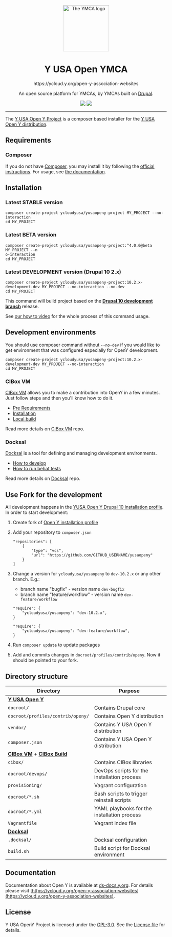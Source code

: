 <p align="center">
  <a href="https://ycloud.y.org/open-y-association-websites">
    <img alt="The YMCA logo" src="https://www.ymcanorth.org/themes/custom/ymca/img/ymca-logo.svg" width="144">
  </a>
</p>

<h1 align="center">
  Y USA Open YMCA
</h1>
<p align="center">
  https://ycloud.y.org/open-y-association-websites
</p>
<p align="center">
  An open source platform for YMCAs, by YMCAs built on <a href="https://drupal.org">Drupal</a>.
</p>

<p align="center">
  <a href="https://packagist.org/packages/ycloudyusa/yusaopeny-project"><img src="https://img.shields.io/packagist/v/ycloudyusa/yusaopeny-project.svg?style=flat-square"></a>
  <a href="https://packagist.org/packages/ycloudyusa/yusaopeny-project"><img src="https://img.shields.io/packagist/dm/ycloudyusa/yusaopeny-project.svg?style=flat-square"></a>
</p>

***

The [Y USA Open Y Project](https://ycloud.y.org/open-y-association-websites) is a composer based installer for the [Y USA Open Y distribution](https://github.com/YCloudYUSA/yusaopeny).


## Requirements

### Composer    
If you do not have [Composer](http://getcomposer.org/), you may install it by following the [official instructions](https://getcomposer.org/download/). For usage, see [the documentation](https://getcomposer.org/doc/).

## Installation

### Latest STABLE version

```
composer create-project ycloudyusa/yusaopeny-project MY_PROJECT --no-interaction
cd MY_PROJECT
```

### Latest BETA version

```
composer create-project ycloudyusa/yusaopeny-project:^4.0.0@beta MY_PROJECT --n
o-interaction
cd MY_PROJECT
```

### Latest DEVELOPMENT version (Drupal 10 2.x)

```
composer create-project ycloudyusa/yusaopeny-project:10.2.x-development-dev MY_PROJECT --no-interaction --no-dev
cd MY_PROJECT
```

This command will build project based on the [**Drupal 10 development branch**](https://github.com/ycloudyusa/yusaopeny/commits/10.2.x) release.

See [our how to video](https://youtu.be/jRlinjpTl0c) for the whole process of this command usage.

## Development environments

You should use composer command without `--no-dev` if you would like to get environment that was configured especially for OpenY development. 

```
composer create-project ycloudyusa/yusaopeny-project:10.2.x-development-dev MY_PROJECT --no-interaction
cd MY_PROJECT
```

### CIBox VM
[CIBox VM](http://cibox.tools) allows you to make a contribution into OpenY in a few minutes. Just follow steps and then you'll know how to do it.

- [Pre Requirements](https://github.com/ymcatwincities/openy-cibox-vm#pre-requirements)
- [Installation](https://github.com/ymcatwincities/openy-cibox-vm#usage)
- [Local build](https://github.com/ymcatwincities/openy-cibox-vm#reinstall-options)
  
Read more details on [CIBox VM](https://github.com/ymcatwincities/openy-cibox-vm) repo.

### Docksal
[Docksal](http://docksal.io) is a tool for defining and managing development environments.

- [How to develop](https://github.com/ymcatwincities/openy-docksal#how-to-develop)
- [How to run behat tests](https://github.com/ymcatwincities/openy-docksal#how-to-run-behat-tests)
  
Read more details on [Docksal](https://github.com/ymcatwincities/openy-docksal) repo.

## Use Fork for the development

All development happens in the [YUSA Open Y Drupal 10 installation profile](https://github.com/YCloudYUSA/yusaopeny). In order to start development:

1. Create fork of [Open Y installation profile](https://github.com/YCloudYUSA/yusaopeny)
2. Add your repository to `composer.json`
    
    ```
    "repositories": [
        {
            "type": "vcs",
            "url": "https://github.com/GITHUB_USERNAME/yusaopeny"
        }
    ]
    ```

3. Change a version for `ycloudyusa/yusaopeny` to `dev-10.2.x` or any other branch. E.g.:
    - branch name "bugfix" - version name `dev-bugfix`
    - branch name "feature/workflow" - version name `dev-feature/workflow`

    ```
    "require": {
        "ycloudyusa/yusaopeny": "dev-10.2.x",
    }
    ```
    ```
    "require": {
        "ycloudyusa/yusaopeny": "dev-feature/workflow",
    }
    ```

4. Run `composer update` to update packages
5. Add and commits changes in `docroot/profiles/contrib/openy`. Now it should be pointed to your fork.

## Directory structure

| Directory | Purpose |
|-----------|---------|
| [**Y USA Open Y**](https://github.com/ycloudyusa/yusaopeny) ||
| `docroot/` | Contains Drupal core |
| `docroot/profiles/contrib/openy/` | Contains Open Y distribution |
| `vendor/` | Contains Y USA Open Y distribution |
| `composer.json` | Contains Y USA Open Y distribution |
| [**CIBox VM**](https://github.com/ymcatwincities/openy-cibox-vm) + [**CIBox Build**](https://github.com/ymcatwincities/openy-cibox-build)  ||
| `cibox/` | Contains CIBox libraries |
| `docroot/devops/` | DevOps scripts for the installation process |
| `provisioning/` | Vagrant configuration |
| `docroot/*.sh` | Bash scripts to trigger reinstall scripts
| `docroot/*.yml` | YAML playbooks for the installation process |
| `Vagrantfile` | Vagrant index file |
| [**Docksal**](https://github.com/ymcatwincities/openy-docksal) ||
| `.docksal/` | Docksal configuration |
| `build.sh` | Build script for Docksal environment |

## Documentation

Documentation about Open Y is available at [ds-docs.y.org](https://sd-docs.y.org). For details please visit [https://ycloud.y.org/open-y-association-websites](https://ycloud.y.org/open-y-association-websites).

## License

Y USA OpenY Project is licensed under the [GPL-3.0](https://www.gnu.org/licenses/gpl-3.0-standalone.en.html). See the [License file](https://github.com/YCloudYUSA/yusaopeny-project/blob/main/LICENSE) for details.
